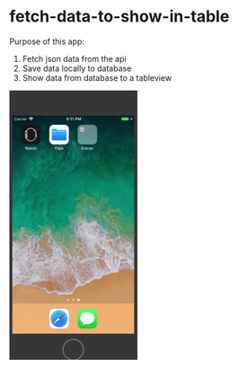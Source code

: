 # fetch-data-to-show-in-table
Purpose of this app:

1. Fetch json data from the api
2. Save data locally to database
3. Show data from database to a tableview

![Demo](Demo/Demo.gif)



